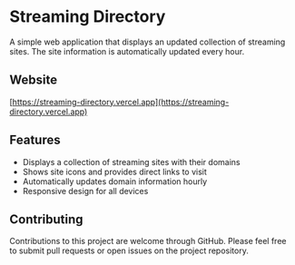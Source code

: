 # Streaming Directory

A simple web application that displays an updated collection of streaming sites. The site information is automatically updated every hour.

## Website

[https://streaming-directory.vercel.app](https://streaming-directory.vercel.app)

## Features

- Displays a collection of streaming sites with their domains
- Shows site icons and provides direct links to visit
- Automatically updates domain information hourly
- Responsive design for all devices

## Contributing

Contributions to this project are welcome through GitHub. Please feel free to submit pull requests or open issues on the project repository.